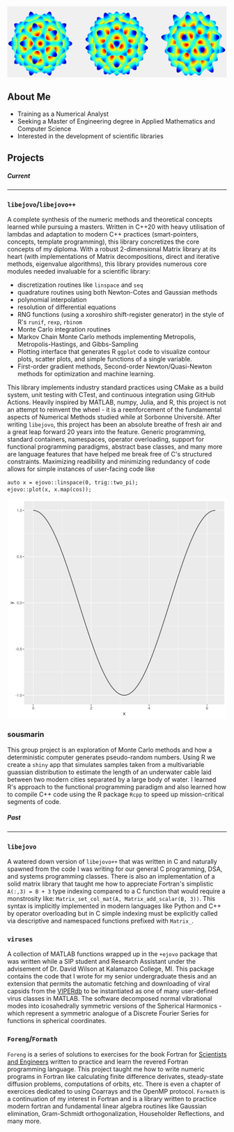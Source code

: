 ![](16_minus0.png)

 ## About Me
 - Training as a Numerical Analyst
 - Seeking a Master of Engineering degree in Applied Mathematics and Computer Science
 - Interested in the development of scientific libraries
 
 ## Projects
 
 ##### Current
 ***
 ### `libejovo`/`libejovo++`
 A complete synthesis of the numeric methods and theoretical concepts learned while pursuing a masters. Written in C++20 with heavy utilisation of lambdas and adaptation to modern C++ practices (smart-pointers, concepts, template programming), this library concretizes the core concepts of my diploma. With a robust 2-dimensional Matrix library at its heart (with implementations of Matrix decompositions, direct and iterative methods, eigenvalue algorithms), this library provides numerous core modules needed invaluable for a scientific library: 
 - discretization routines like `linspace` and `seq`
 - quadrature routines using both Newton-Cotes and Gaussian methods
 - polynomial interpolation
 - resolution of differential equations
 - RNG functions (using a xoroshiro shift-register generator) in the style of R's `runif`, `rexp`, `rbinom`
 - Monte Carlo integration routines
 - Markov Chain Monte Carlo methods implementing Metropolis, Metropolis-Hastings, and Gibbs-Sampling
 - Plotting interface that generates R `ggplot` code to visualize contour plots, scatter plots, and simple functions of a single variable.
 - First-order gradient methods, Second-order Newton/Quasi-Newton methods for optimization and machine learning.

This library implements industry standard practices using CMake as a build system, unit testing with CTest, and continuous integration using GitHub Actions. Heavily inspired by MATLAB, numpy, Julia, and R, this project is not an attempt to reinvent the wheel - it is a reenforcement of the fundamental aspects of Numerical Methods studied while at Sorbonne Université. After writing `libejovo`, this project has been an absolute breathe of fresh air and a great leap forward 20 years into the feature. Generic programming, standard containers, namespaces, operator overloading, support for functional programming paradigms, abstract base classes, and many more are language features that have helped me break free of C's structured constraints. Maximizing readibility and minimizing redundancy of code allows for simple instances of user-facing code like
```
auto x = ejovo::linspace(0, trig::two_pi);
ejovo::plot(x, x.map(cos));
```
![cosine curve between 0 and two pi](./Cosine.png)

### sousmarin
This group project is an exploration of Monte Carlo methods and how a deterministic computer generates pseudo-random numbers. Using R we create a `shiny` app that simulates samples taken from a multivariable guassian distribution to estimate the length of an underwater cable laid between two modern cities separated by a large body of water. I learned R's approach to the functional programming paradigm and also learned how to compile C++ code using the R package `Rcpp` to speed up mission-critical segments of code.
 
 ##### Past
 ***
 ### `libejovo`
 A watered down version of `libejovo++` that was written in C and naturally spawned from the code I was writing for our general C programming, DSA, and systems programming classes. There is also an implementation of a solid matrix library that taught me how to appreciate Fortran's simplistic `A(:,3) = B + 3` type indexing compared to a C function that would require a monstrosity like: `Matrix_set_col_mat(A, Matrix_add_scalar(B, 3))`. This syntax is implicitly implemented in modern languages like Python and C++ by operator overloading but in C simple indexing must be explicitly called via descriptive and namespaced functions prefixed with `Matrix_`.
 
 ### `viruses`
 A collection of MATLAB functions wrapped up in the `+ejovo` package that was written while a SIP student and Research Assistant under the advisement of Dr. David Wilson at Kalamazoo College, MI. This package contains the code that I wrote for my senior undergraduate thesis and an extension that permits the automatic fetching and downloading of viral capsids from the [VIPERdb](https://viperdb.scripps.edu/) to be instantiated as one of many user-defined virus classes in MATLAB. The software decomposed normal vibrational modes into icosahedrally symmetric versions of the Spherical Harmonics - which represent a symmetric analogue of a Discrete Fourier Series for functions in spherical coordinates. 
 
 ### `Foreng`/`Formath`
 `Foreng` is a series of solutions to exercises for the book Fortran for [Scientists and Engineers](https://www.amazon.com/FORTRAN-SCIENTISTS-ENGINEERS-Stephen-Chapman/dp/0073385891) written to practice and learn the revered Fortran programming language. This project taught me how to write numeric programs in Fortran like calculating finite difference derivates, steady-state diffusion problems, computations of orbits, etc. There is even a chapter of exercices dedicated to using Coarrays and the OpenMP protocol. `Formath` is a continuation of my interest in Fortran and is a library written to practice modern fortran and fundamental linear algebra routines like Gaussian elimination, Gram-Schmidt orthogonalization, Householder Reflections, and many more.

<!---
ejovo13/ejovo13 is a ✨ special ✨ repository because its `README.md` (this file) appears on your GitHub profile.
You can click the Preview link to take a look at your changes.
--->
